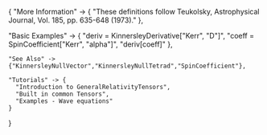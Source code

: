 {
  "More Information" -> {
      "These definitions follow Teukolsky, Astrophysical Journal, Vol. 185, pp. 635-648 (1973)."
  },

  "Basic Examples" -> {
    "deriv = KinnersleyDerivative[\"Kerr\", \"D\"]",
    "coeff = SpinCoefficient[\"Kerr\", \"alpha\"]",
    "deriv[coeff]"
    },

    "See Also" ->
    {"KinnersleyNullVector","KinnersleyNullTetrad","SpinCoefficient"},

    "Tutorials" -> {
      "Introduction to GeneralRelativityTensors",
      "Built in common Tensors",
      "Examples - Wave equations"
    }

}
